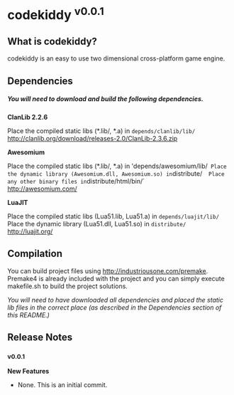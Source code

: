 codekiddy <sup>v0.0.1</sup>
=========

## What is codekiddy?

codekiddy is an easy to use two dimensional cross-platform game engine.

## Dependencies

##### *You will need to download and build the following dependencies.*

__ClanLib 2.2.6__

Place the compiled static libs (*.lib/, *.a) in `depends/clanlib/lib/`  
http://clanlib.org/download/releases-2.0/ClanLib-2.3.6.zip

__Awesomium__

Place the compiled static libs (*.lib/, *.a) in 'depends/awesomium/lib/` 
Place the dynamic library (Awesomium.dll, Awesomium.so) in `distribute/`  
Place any other binary files in `distribute/html/bin/`  
http://awesomium.com/

__LuaJIT__

Place the compiled static libs (Lua51.lib, Lua51.a) in `depends/luajit/lib/`  
Place the dynamic library (Lua51.dll, Lua51.so) in `distribute/`  
http://luajit.org/

## Compilation

You can build project files using http://industriousone.com/premake. Premake4 is already included with the project and
you can simply execute makefile.sh to build the project solutions.

*You will need to have downloaded all dependencies and placed the static lib files in the correct place (as described in the Dependencies
section of this README.)*

## Release Notes

### <sup>v0.0.1</sup>

__New Features__

* None. This is an initial commit.